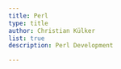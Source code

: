 ```yaml
---
title: Perl
type: title
author: Christian Külker
list: true
description: Perl Development

---
```



